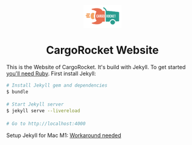 <div align="center">
    <img src="assets/images/cargorocket-logo.svg" width="100">
    <h1>CargoRocket Website</h1>
</div>

This is the Website of CargoRocket. It's build with Jekyll. To get started [you'll need Ruby](https://jekyllrb.com/docs/installation/). First install Jekyll:

```sh
# Install Jekyll gem and dependencies
$ bundle

# Start Jekyll server
$ jekyll serve --livereload

# Go to http://localhost:4000
```

Setup Jekyll for Mac M1:
[Workaround needed](https://keng.blog/blog/jekyll-on-apple-silicon)
